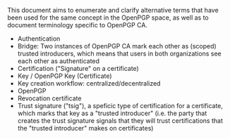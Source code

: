 This document aims to enumerate and clarify alternative terms that have been
used for the same concept in the OpenPGP space, as well as to document
terminology specific to OpenPGP CA.

- Authentication
- Bridge: Two instances of OpenPGP CA mark each other as (scoped) trusted
  introducers, which means that users in both organizations see each other
  as authenticated
- Certification ("Signature" on a certificate)
- Key / OpenPGP Key (Certificate)
- Key creation workflow: centralized/decentralized
- OpenPGP
- Revocation certificate
- Trust signature ("tsig"), a speficic type of certification for a
 certificate, which marks that key as a "trusted introducer" (i.e. the
  party that creates the trust signature signals that they will trust
  certifications that the "trusted introducer" makes on certificates)
